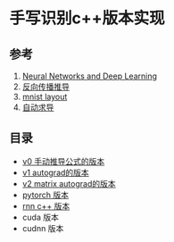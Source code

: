# 手写识别c++版本实现

## 参考
1. [Neural Networks and Deep Learning](http://neuralnetworksanddeeplearning.com/chap1.html)
2. [反向传播推导](https://www.cnblogs.com/jsfantasy/p/12177275.html)
3. [mnist layout](https://yann.lecun.com/exdb/mnist/)
4. [自动求导](https://github.com/EurekaLabsAI/micrograd)

## 目录
* [v0 手动推导公式的版本](https://github.com/freelw/recognizing_handwritten_digits/tree/main/c++/v0)
* [v1 autograd的版本](https://github.com/freelw/recognizing_handwritten_digits/tree/main/c++/v1)
* [v2 matrix autograd的版本](https://github.com/freelw/recognizing_handwritten_digits/tree/main/c++/v2)
* [pytorch 版本](https://github.com/freelw/recognizing_handwritten_digits/tree/main/pytorch)
* [rnn c++ 版本](https://github.com/freelw/recognizing_handwritten_digits/tree/main/c++/rnn)
* cuda 版本
* cudnn 版本